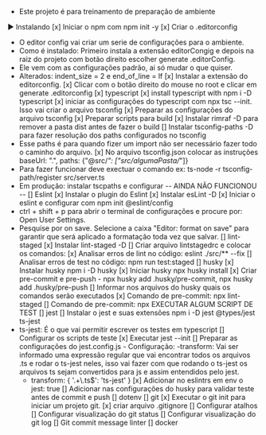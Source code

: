 - Este projeto é para treinamento de preparação de ambiente
 
► Instalando
 [x] Iniciar o npm com npm init -y
 [x] Criar o .editorconfig
  - O editor config vai criar um serie de configurações para o ambiente.
  - Como é instalado: Primeiro instala a extensão editorCongig e depois na raiz do projeto com botão direito escolher generate .editorConfig.
  - Ele vem com as configurações padrão, ai só mudar o que quiser.
  - Alterados: indent_size = 2 e end_of_line = lf
  [x] Instalar a extensão do editorconfig.
  [x] Clicar com o botão direito do mouse no root e clicar em generate .editorconfig
 [x] typescript
  [x] install typescript with npm i -D typescript
  [x] iniciar as configurações do typescript com npx tsc --init. Isso vai criar o arquivo tsconfig
  [x] Preparar as configurações do arquivo tsconfig
  [x] Preparar scripts para build
  [x] Instalar rimraf -D para remover a pasta dist antes de fazer o build
  [] Instalar tsconfig-paths -D para fazer resolução dos paths configurados no tsconfig
   - Esse paths é para quando fizer um import não ser necessário fazer todo o caminho do arquivo.
   [x] No arquivo tsconfig.json colocar as instruções baseUrl: ".", paths: {"@src/*": ["src/algumaPasta/*"]}
   - Para fazer funcionar deve exectuar o comando ex: ts-node -r tsconfig-path/register src/server.ts
   - Em produção: instalar tscpaths e configurar -- AINDA NÃO FUNCIONOU --
 [] Eslint
  [x] Instalar o plugin do Eslint
  [x] Instalar esLint -D
  [x] Iniciar o eslint e configurar com npm init @eslint/config
  - ctrl + shift + p para abrir o terminal de configurações e procure por: Open User Settings.
  - Pesquise por on save. Selecione a caixa "Editor: format on save" para garantir que será aplicado a formatação toda vez que salvar.
  [] lint-staged
   [x] Instalar lint-staged -D
   [] Criar arquivo lintstagedrc e colocar os comandos:
    [x] Analisar erros de lint no código: eslint ./src/** --fix
    [] Analisar erros de test no código: npm run test:staged
 [] husky
  [x] Instalar husky npm i -D husky
  [x] Iniciar husky npx husky install
  [x] Criar pre-commit e pre-push - npx husky add .husky/pre-commit, npx husky add .husky/pre-push
  [] Informar nos arquivos do husky quais os comandos serão executados
   [x] Comando de pre-commit: npx lint-staged
   [] Comando de pre-commit: npx EXECUTAR ALGUM SCRIPT DE TEST
 [] jest
  [] Instalar o jest e suas extensões npm i -D jest @types/jest ts-jest
   - ts-jest: É o que vai permitir escrever os testes em typescript
  [] Configurar os scripts de teste
   [x] Executar jest --init
   [] Preparar as configurações do jest.config.js
    - Configuração: 
     -transform: Vai ser informado uma expressão regular que vai encontrar todos os arquivos .ts e rodar o ts-jest neles, isso vai fazer com que rodando o ts-jest os arquivos ts sejam convertidos para js e assim entendidos pelo jest.
     - transform: { '.+\\.ts$': 'ts-jest' }
  [x] Adicionar no eslintrs em env o jest: true
  [] Adicionar nas configurações do husky para validar teste antes de commit e push
 [] dotenv
 [] git
  [x] Executar o git init para iniciar um projeto git.
  [x] criar arquivo .gitignore
  [] Configurar atalhos
  [] Configurar visualização do git status
  [] Configurar visualização do git log
  [] Git commit message linter
 [] docker